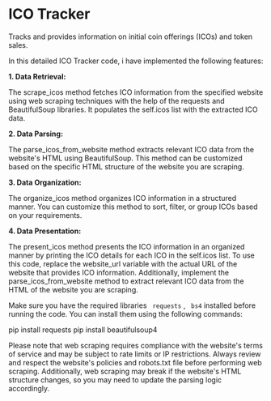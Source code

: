 # ICO Tracker

Tracks and provides information on initial coin offerings (ICOs) and token sales.


In this detailed ICO Tracker code, i have implemented the following features:

__1. Data Retrieval:__

The scrape_icos method fetches ICO information from the specified website using web scraping techniques with the help of the requests and BeautifulSoup libraries. It populates the self.icos list with the extracted ICO data.

__2. Data Parsing:__

The parse_icos_from_website method extracts relevant ICO data from the website's HTML using BeautifulSoup. This method can be customized based on the specific HTML structure of the website you are scraping.

__3. Data Organization:__

The organize_icos method organizes ICO information in a structured manner. You can customize this method to sort, filter, or group ICOs based on your requirements.

__4. Data Presentation:__

The present_icos method presents the ICO information in an organized manner by printing the ICO details for each ICO in the self.icos list.
To use this code, replace the website_url variable with the actual URL of the website that provides ICO information. Additionally, implement the parse_icos_from_website method to extract relevant ICO data from the HTML of the website you are scraping.

Make sure you have the required libraries ``` requests``` , ``` bs4```  installed before running the code. You can install them using the following commands:

pip install requests
pip install beautifulsoup4

Please note that web scraping requires compliance with the website's terms of service and may be subject to rate limits or IP restrictions. Always review and respect the website's policies and robots.txt file before performing web scraping. Additionally, web scraping may break if the website's HTML structure changes, so you may need to update the parsing logic accordingly.
